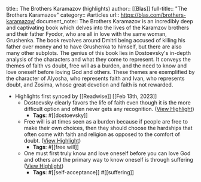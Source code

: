 title:: The Brothers Karamazov (highlights)
author:: [[Blas]]
full-title:: "The Brothers Karamazov"
category:: #articles
url:: https://blas.com/brothers-karamazov/
document_note:: The Brothers Karamazov is an incredibly deep and captivating book which delves into the lives of the Karamzov brothers and their father Fyodor, who are all in love with the same woman, Grushenka. The book revolves around Dmitri being accused of killing his father over money and to have Grushenka to himself, but there are also many other subplots. The genius of this book lies in Dostoevsky's in-depth analysis of the characters and what they come to represent. It conveys the themes of faith vs doubt, free will as a burden, and the need to know and love oneself before loving God and others. These themes are exemplified by the character of Alyosha, who represents faith and Ivan, who represents doubt, and Zosima, whose great devotion and faith is not rewarded.

- Highlights first synced by [[Readwise]] [[Feb 13th, 2023]]
	- Dostoevsky clearly favors the life of faith even though it is the more difficult option and often never gets any recognition. ([View Highlight](https://read.readwise.io/read/01gs4hemadzw76j6g7jpj5pbsw))
		- **Tags**: #[[dostoevsky]]
	- Free will is at times seen as a burden because if people are free to make their own choices, then they should choose the hardships that often come with faith and religion as opposed to the comfort of doubt. ([View Highlight](https://read.readwise.io/read/01gs4hf10pqr00d3ywgwvtky5k))
		- **Tags**: #[[free will]]
	- One must first truly know and love oneself before you can love God and others and the primary way to know oneself is through suffering ([View Highlight](https://read.readwise.io/read/01gs4hfgc9jkxs4wakkqp8yb24))
		- **Tags**: #[[self-acceptance]] #[[suffering]]
